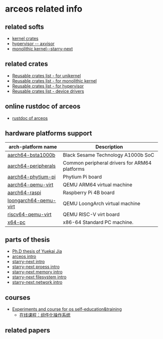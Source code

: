 # arceos related info

## related softs
- [kernel crates](https://github.com/kern-crates)
- [hypervisor -- axvisor](https://github.com/arceos-hypervisor/axvisor)
- [monolithic kernel--starry-next](https://github.com/oscomp/starry-next)


## related crates
- [Reusable crates list - for unikernel](https://github.com/arceos-org/arceos-crates?tab=readme-ov-file#crate-list)
- [Reusable crates list - for monolithic kernel]()
- [Reusable crates list - for hypervisor]()
- [Reusable crates list - device drivers]()

## online rustdoc of arceos
- [rustdoc of arceos](https://arceos.org/arceos/)

## hardware platforms support

| arch-platform name |  Description |
| ---- | ---- |
| [aarch64-bsta1000b](https://github.com/arceos-org/axplat_crates/tree/main/platforms/axplat-aarch64-bsta1000bv) | Black Sesame Technology A1000b SoC |
| [aarch64-peripherals](https://github.com/arceos-org/axplat_crates/tree/main/platforms/axplat-aarch64-peripherals) | Common peripheral drivers for ARM64 platforms |
|[aarch64-phytium-pi](https://github.com/arceos-org/axplat_crates/tree/main/platforms/axplat-aarch64-phytium-pi)| Phytium Pi board |
|[aarch64-qemu-virt](https://github.com/arceos-org/axplat_crates/tree/main/platforms/axplat-aarch64-qemu-virt) | QEMU ARM64 virtual machine |
|[aarch64-raspi](https://github.com/arceos-org/axplat_crates/tree/main/platforms/axplat-aarch64-raspi) | Raspberry Pi 4B board |
|[loongarch64-qemu-virt](https://github.com/arceos-org/axplat_crates/tree/main/platforms/axplat-loongarch64-qemu-virt) | QEMU LoongArch virtual machine |
|[riscv64-qemu-virt](https://github.com/arceos-org/axplat_crates/tree/main/platforms/axplat-riscv64-qemu-virt) | QEMU RISC-V virt board |
|[x64-pc](https://github.com/arceos-org/axplat_crates/tree/main/platforms/axplat-x86-pc) | x86-64 Standard PC machine. |






## parts of thesis
- [Ph.D thesis of Yuekai Jia](./thesis/main-0527.pdf)
- [arceos intro](./thesis/arceos-intro-62-91.pdf)
- [starry-next intro](./thesis/arceos-starry-intro-v4-20250516-5-55.pdf)
- [starry-next proess intro](./thesis/arceos-starry-process-v3-20250516-5-59.pdf)
- [starry-next memory intro](./thesis/arceos-starry-memory-v3-20250516-2-5-57.pdf)
- [starry-next filesystem intro](./thesis/arceos-starry-filesystem-5-63.pdf)
- [starry-next network intro](./thesis/arceos-starry-net-5-70.pdf)

## courses
- [Experiments and course for os self-education&training](https://github.com/arceos-org/oscamp)
  - [在线课程：组件化操作系统](https://opencamp.cn/os2edu/camp/2024fall/stage/3)

## related papers